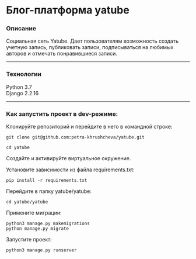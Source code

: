 # Блог-платформа yatube

### Описание
Социальная сеть Yatube. Дает пользователям возможность создать учетную запись, публиковать записи, подписываться на любимых авторов и отмечать понравившиеся записи.
***
### Технологии
Python 3.7  
Django 2.2.16
***

### Как запустить проект в dev-режиме:

Клонируйте репозиторий и перейдите в него в командной строке:

```
git clone git@github.com:petra-khrushcheva/yatube.git
```

```
cd yatube
```

Cоздайте и активируйте виртуальное окружение.

Установите зависимости из файла requirements.txt:

```
pip install -r requirements.txt
```

Перейдите в папку yatube/yatube:

```
cd yatube/yatube
```

Примените миграции:

```
python3 manage.py makemigrations
python manage.py migrate
```

Запустите проект:

```
python3 manage.py runserver
```